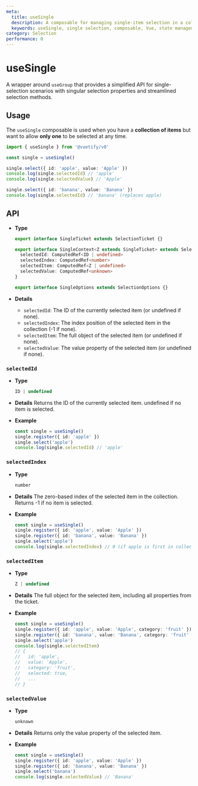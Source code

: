 ```yaml
---
meta:
  title: useSingle
  description: A composable for managing single-item selection in a collection, extending useSelection with single-selection constraints.
  keywords: useSingle, single selection, composable, Vue, state management
category: Selection
performance: 0
---
```


<script setup>
  import Mermaid from '@/components/Mermaid.vue'
</script>

# useSingle

A wrapper around `useGroup` that provides a simplified API for single-selection scenarios with singular selection properties and streamlined selection methods.

<Mermaid code="
flowchart TD
createContext --> useRegistrar
useRegistrar --> useGroup
useGroup --> useSingle
" />

## Usage

The `useSingle` composable is used when you have a **collection of items** but want to allow **only one** to be selected at any time.

```ts
import { useSingle } from '@vuetify/v0'

const single = useSingle()

single.select({ id: 'apple', value: 'Apple' })
console.log(single.selectedId) // 'apple'
console.log(single.selectedValue) // 'Apple'

single.select({ id: 'banana', value: 'Banana' })
console.log(single.selectedId) // 'banana' (replaces apple)
```

## API

- **Type**

  ```ts
  export interface SingleTicket extends SelectionTicket {}

  export interface SingleContext<Z extends SingleTicket> extends SelectionContext<Z> {
    selectedId: ComputedRef<ID | undefined>
    selectedIndex: ComputedRef<number>
    selectedItem: ComputedRef<Z | undefined>
    selectedValue: ComputedRef<unknown>
  }

  export interface SingleOptions extends SelectionOptions {}
  ```
- **Details**

  - `selectedId`: The ID of the currently selected item (or undefined if none).
  - `selectedIndex`: The index position of the selected item in the collection (-1 if none).
  - `selectedItem`: The full object of the selected item (or undefined if none).
  - `selectedValue`: The value property of the selected item (or undefined if none).

### `selectedId`

- **Type**
  ```ts
  ID | undefined
  ```

- **Details**
  Returns the ID of the currently selected item. undefined if no item is selected.

- **Example**
  ```ts
  const single = useSingle()
  single.register({ id: 'apple' })
  single.select('apple')
  console.log(single.selectedId) // 'apple'
  ```

### `selectedIndex`

- **Type**
  ```ts
  number
  ```

- **Details**
  The zero-based index of the selected item in the collection. Returns -1 if no item is selected.

- **Example**
  ```ts
  const single = useSingle()
  single.register({ id: 'apple', value: 'Apple' })
  single.register({ id: 'banana', value: 'Banana' })
  single.select('apple')
  console.log(single.selectedIndex) // 0 (if apple is first in collection)

### `selectedItem`

- **Type**
  ```ts
  Z | undefined
  ```

- **Details**
  The full object for the selected item, including all properties from the ticket.

- **Example**
  ```ts
  const single = useSingle()
  single.register({ id: 'apple', value: 'Apple', category: 'fruit' })
  single.register({ id: 'banana', value: 'Banana', category: 'fruit' })
  single.select('apple')
  console.log(single.selectedItem)
  // {
  //   id: 'apple',
  //   value: 'Apple',
  //   category: 'fruit',
  //   selected: true,
  //   ...
  // }
  ```

### `selectedValue`

- **Type**
  ```ts
  unknown
  ```

- **Details**
  Returns only the value property of the selected item.

- **Example**
  ```ts
  const single = useSingle()
  single.register({ id: 'apple', value: 'Apple' })
  single.register({ id: 'banana', value: 'Banana' })
  single.select('banana')
  console.log(single.selectedValue) // 'Banana'
  ```
